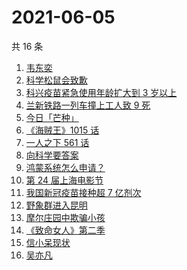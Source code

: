 # 2021-06-05

共 16 条

<!-- BEGIN ZHIHUSEARCH -->
<!-- 最后更新时间 Sat Jun 05 2021 18:38:44 GMT+0800 (China Standard Time) -->
1. [韦东奕](https://www.zhihu.com/search?q=韦东奕)
1. [科学松鼠会致歉](https://www.zhihu.com/search?q=科学松鼠会)
1. [科兴疫苗紧急使用年龄扩大到 3 岁以上](https://www.zhihu.com/search?q=科兴疫苗)
1. [兰新铁路一列车撞上工人致 9 死](https://www.zhihu.com/search?q=兰新铁路)
1. [今日「芒种」](https://www.zhihu.com/search?q=芒种)
1. [《海贼王》1015 话](https://www.zhihu.com/search?q=海贼王)
1. [一人之下 561 话](https://www.zhihu.com/search?q=一人之下)
1. [向科学要答案](https://www.zhihu.com/search?q=向科学要答案)
1. [鸿蒙系统怎么申请？](https://www.zhihu.com/search?q=鸿蒙系统怎么申请)
1. [第 24 届上海电影节](https://www.zhihu.com/search?q=上海电影节)
1. [我国新冠疫苗接种超 7 亿剂次](https://www.zhihu.com/search?q=新冠疫苗)
1. [野象群进入昆明](https://www.zhihu.com/search?q=云南大象)
1. [摩尔庄园中欺骗小孩](https://www.zhihu.com/search?q=摩尔庄园)
1. [《致命女人》第二季](https://www.zhihu.com/search?q=致命女人)
1. [信小呆现状](https://www.zhihu.com/search?q=信小呆)
1. [吴亦凡](https://www.zhihu.com/search?q=吴亦凡)
<!-- END ZHIHUSEARCH -->
